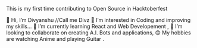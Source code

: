 This is my first time contributing to Open Source in Hacktoberfest

👋 Hi, I’m Divyanshu //Call me Divz
👀 I’m interested in Coding and improving my skills...
🌱 I’m currently learning React and Web Developement ,
💞️ I’m looking to collaborate on creating A.I. Bots and applications,
😊 My hobbies are watching Anime and playing Guitar .

